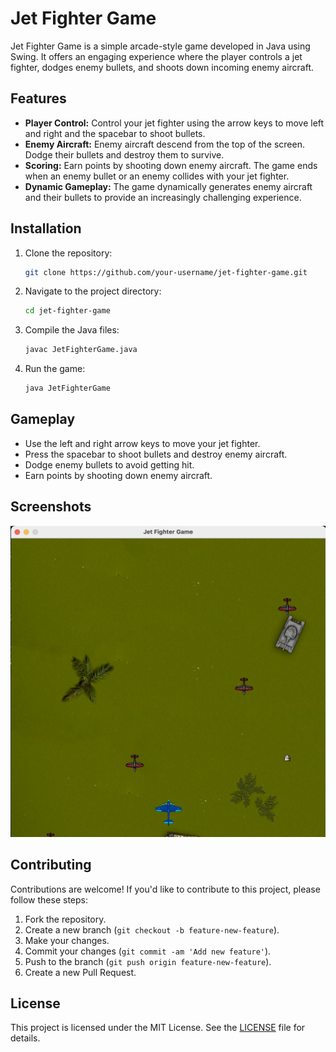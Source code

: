 # Jet Fighter Game

Jet Fighter Game is a simple arcade-style game developed in Java using Swing. It offers an engaging experience where the player controls a jet fighter, dodges enemy bullets, and shoots down incoming enemy aircraft.

## Features

- **Player Control:** Control your jet fighter using the arrow keys to move left and right and the spacebar to shoot bullets.
- **Enemy Aircraft:** Enemy aircraft descend from the top of the screen. Dodge their bullets and destroy them to survive.
- **Scoring:** Earn points by shooting down enemy aircraft. The game ends when an enemy bullet or an enemy collides with your jet fighter.
- **Dynamic Gameplay:** The game dynamically generates enemy aircraft and their bullets to provide an increasingly challenging experience.

## Installation

1. Clone the repository:

   ```bash
   git clone https://github.com/your-username/jet-fighter-game.git
   ```

2. Navigate to the project directory:

   ```bash
   cd jet-fighter-game
   ```

3. Compile the Java files:

   ```bash
   javac JetFighterGame.java
   ```

4. Run the game:

   ```bash
   java JetFighterGame
   ```

## Gameplay

- Use the left and right arrow keys to move your jet fighter.
- Press the spacebar to shoot bullets and destroy enemy aircraft.
- Dodge enemy bullets to avoid getting hit.
- Earn points by shooting down enemy aircraft.

## Screenshots

![Gameplay](gameplay.png)

## Contributing

Contributions are welcome! If you'd like to contribute to this project, please follow these steps:

1. Fork the repository.
2. Create a new branch (`git checkout -b feature-new-feature`).
3. Make your changes.
4. Commit your changes (`git commit -am 'Add new feature'`).
5. Push to the branch (`git push origin feature-new-feature`).
6. Create a new Pull Request.

## License

This project is licensed under the MIT License. See the [LICENSE](LICENSE) file for details.

